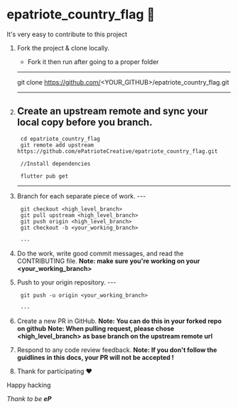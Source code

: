 # epatriote_country_flag :rocket: 


It's very easy to contribute to this project

1. Fork the project & clone locally.

    - Fork it then run after going to a proper folder
    ---
      git clone  https://github.com/<YOUR_GITHUB>/epatriote_country_flag.git

    ---
2. Create an upstream remote and sync your local copy before you branch.
    ---
        cd epatriote_country_flag
        git remote add upstream https://github.com/ePatrioteCreative/epatriote_country_flag.git

        //Install dependencies

        flutter pub get

    ---
3. Branch for each separate piece of work.
        ---

        git checkout <high_level_branch>
        git pull upstream <high_level_branch> 
        git push origin <high_level_branch>
        git checkout -b <your_working_branch>

        ---

4. Do the work, write good commit messages, and read the CONTRIBUTING file.
    __Note: make sure you're working on your <your_working_branch>__

5. Push to your origin repository.
        ---

        git push -u origin <your_working_branch>

        ---
6. Create a new PR in GitHub.
 __Note: You can do this in your forked repo on github__
 __Note: When pulling request, please chose <high_level_branch> as base branch on the upstream remote url__

7. Respond to any code review feedback.
 __Note: If you don't follow the guidlines in this docs, your PR will not be accepted !__

8. Thank for participating :heart:



Happy hacking

*Thank to be __eP__*